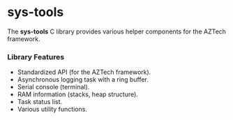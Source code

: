 
# sys-tools

The **sys-tools** C library provides various helper components for the AZTech framework.

### Library Features

- Standardized API (for the AZTech framework).
- Asynchronous logging task with a ring buffer.
- Serial console (terminal).
- RAM information (stacks, heap structure).
- Task status list.
- Various utility functions.
